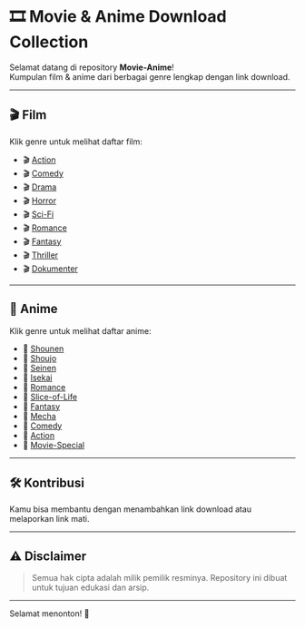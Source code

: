 # 🎞️ Movie & Anime Download Collection

Selamat datang di repository **Movie-Anime**!  
Kumpulan film & anime dari berbagai genre lengkap dengan link download.

---

## 🎬 Film

Klik genre untuk melihat daftar film:
- 🎬 [Action](./Film/Action/README.md)
- 🎬 [Comedy](./Film/Comedy/README.md)
- 🎬 [Drama](./Film/Drama/README.md)
- 🎬 [Horror](./Film/Horror/README.md)
- 🎬 [Sci-Fi](./Film/Sci-Fi/README.md)
- 🎬 [Romance](./Film/Romance/README.md)
- 🎬 [Fantasy](./Film/Fantasy/README.md)
- 🎬 [Thriller](./Film/Thriller/README.md)
- 🎬 [Dokumenter](./Film/Dokumenter/README.md)

---

## 🌸 Anime

Klik genre untuk melihat daftar anime:
- 🌸 [Shounen](./Anime/Shounen/README.md)
- 🌸 [Shoujo](./Anime/Shoujo/README.md)
- 🌸 [Seinen](./Anime/Seinen/README.md)
- 🌸 [Isekai](./Anime/Isekai/README.md)
- 🌸 [Romance](./Anime/Romance/README.md)
- 🌸 [Slice-of-Life](./Anime/Slice-of-Life/README.md)
- 🌸 [Fantasy](./Anime/Fantasy/README.md)
- 🌸 [Mecha](./Anime/Mecha/README.md)
- 🌸 [Comedy](./Anime/Comedy/README.md)
- 🌸 [Action](./Anime/Action/README.md)
- 🌸 [Movie-Special](./Anime/Movie-Special/README.md)

---

## 🛠️ Kontribusi

Kamu bisa membantu dengan menambahkan link download atau melaporkan link mati.

---

## ⚠️ Disclaimer

> Semua hak cipta adalah milik pemilik resminya. Repository ini dibuat untuk tujuan edukasi dan arsip.

---

Selamat menonton! 🍿
